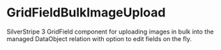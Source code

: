 GridFieldBulkImageUpload
========================

SilverStripe 3 GridField component for uploading images in bulk into the managed DataObject relation with option to edit fields on the fly.